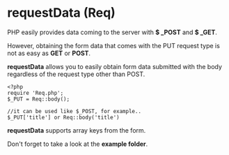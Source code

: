 # requestData (Req)

PHP easily provides data coming to the server with **$ _POST** and **$ _GET**.

However, obtaining the form data that comes with the PUT request type is not as easy as **GET** or **POST**.

**requestData** allows you to easily obtain form data submitted with the body regardless of the request type other than POST.

    <?php
    require 'Req.php';
    $_PUT = Req::body();
    
    //it can be used like $_POST, for example..
    $_PUT['title'] or Req::body('title')
    
**requestData** supports array keys from the form.

Don't forget to take a look at the **example folder**.
